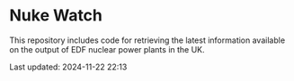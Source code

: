 # Nuke Watch

This repository includes code for retrieving the latest information available on the output of EDF nuclear power plants in the UK.

Last updated: 2024-11-22 22:13